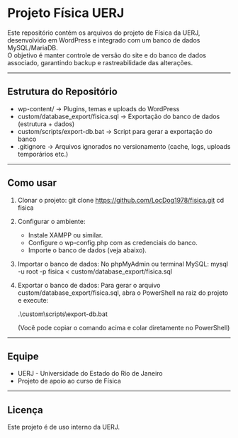 # Projeto Física UERJ

Este repositório contém os arquivos do projeto de Física da UERJ, desenvolvido em WordPress e integrado com um banco de dados MySQL/MariaDB.  
O objetivo é manter controle de versão do site e do banco de dados associado, garantindo backup e rastreabilidade das alterações.

---

## Estrutura do Repositório

- wp-content/ → Plugins, temas e uploads do WordPress
- custom/database_export/fisica.sql → Exportação do banco de dados (estrutura + dados)
- custom/scripts/export-db.bat → Script para gerar a exportação do banco
- .gitignore → Arquivos ignorados no versionamento (cache, logs, uploads temporários etc.)

---

## Como usar

1. Clonar o projeto:
   git clone https://github.com/LocDog1978/fisica.git
   cd fisica

2. Configurar o ambiente:
   - Instale XAMPP ou similar.
   - Configure o wp-config.php com as credenciais do banco.
   - Importe o banco de dados (veja abaixo).

3. Importar o banco de dados:
   No phpMyAdmin ou terminal MySQL:
   mysql -u root -p fisica < custom/database_export/fisica.sql

4. Exportar o banco de dados:
   Para gerar o arquivo custom/database_export/fisica.sql, abra o PowerShell na raiz do projeto e execute:

   .\custom\scripts\export-db.bat

   (Você pode copiar o comando acima e colar diretamente no PowerShell)

---

## Equipe

- UERJ - Universidade do Estado do Rio de Janeiro
- Projeto de apoio ao curso de Física

---

## Licença

Este projeto é de uso interno da UERJ.

